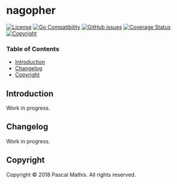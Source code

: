 # nagopher

[![License](http://img.shields.io/badge/license-GPL--3.0+-blue.svg)](https://github.com/snapserv/nagopher/LICENSE.txt)
[![Go Compatibility](https://img.shields.io/badge/golang-1.8_--_1.10-brightgreen.svg)](#)
[![GitHub issues](https://img.shields.io/github/issues/snapserv/nagopher.svg)](https://github.com/snapserv/nagopher/issues)
[![Coverage Status](https://coveralls.io/repos/github/snapserv/nagopher/badge.svg?branch=master)](https://coveralls.io/github/snapserv/nagopher?branch=master)
[![Copyright](http://img.shields.io/badge/copyright-Pascal_Mathis-lightgrey.svg)](#)

### Table of Contents

- [Introduction](#introduction)
- [Changelog](#changelog)
- [Copyright](#copyright)

## Introduction

Work in progress.

## Changelog

Work in progress.

## Copyright

Copyright &copy; 2018  Pascal Mathis. All rights reserved.